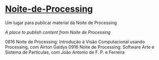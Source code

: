 # [Noite-de-Processing](https://garoa.net.br/wiki/Noite_de_Processing)
Um lugar para publicar material da Noite de Processing

*A place to publish content from Noite de Processing*

0816 Noite de Processing: Introdução à Visão Computacional usando Processing, com Airton Gaidys
0916 Noite de Processing: Software Arte e Sistema de Partículas, com João Antonio de F. P. e Ferreira
